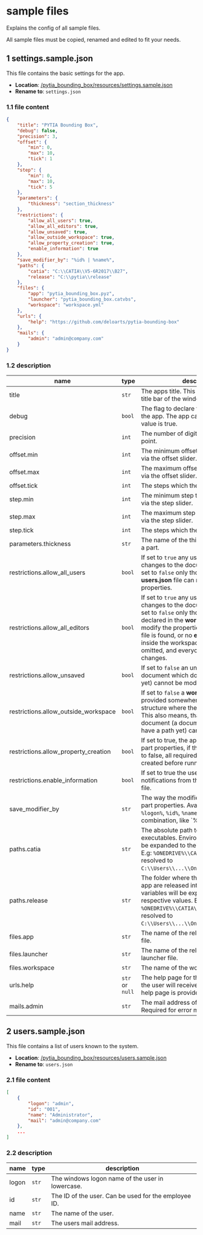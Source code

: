 # sample files

Explains the config of all sample files.

All sample files must be copied, renamed and edited to fit your needs.

## 1 settings.sample.json

This file contains the basic settings for the app.

- **Location**: [/pytia_bounding_box/resources/settings.sample.json](../pytia_bounding_box/resources/settings.sample.json)
- **Rename to**: `settings.json`

### 1.1 file content

```json
{
    "title": "PYTIA Bounding Box",
    "debug": false,
    "precision": 3,
    "offset": {
        "min": 0,
        "max": 10,
        "tick": 1
    },
    "step": {
        "min": 0,
        "max": 10,
        "tick": 5
    },
    "parameters": {
        "thickness": "section_thickness"
    },
    "restrictions": {
        "allow_all_users": true,
        "allow_all_editors": true,
        "allow_unsaved": true,
        "allow_outside_workspace": true,
        "allow_property_creation": true,
        "enable_information": true
    },
    "save_modifier_by": "%id% | %name%",
    "paths": {
        "catia": "C:\\CATIA\\V5-6R2017\\B27",
        "release": "C:\\pytia\\release"
    },
    "files": {
        "app": "pytia_bounding_box.pyz",
        "launcher": "pytia_bounding_box.catvbs",
        "workspace": "workspace.yml"
    },
    "urls": {
        "help": "https://github.com/deloarts/pytia-bounding-box"
    },
    "mails": {
        "admin": "admin@company.com"
    }
}
```

### 1.2 description

name | type | description
--- | --- | ---
title | `str` | The apps title. This will be visible in the title bar of the window.
debug | `bool` | The flag to declare the debug-state of the app. The app cannot be built if this value is true.
precision | `int` | The number of digits after the decimal point.
offset.min | `int` | The minimum offset the user can apply via the offset slider.
offset.max | `int` | The maximum offset the user can apply via the offset slider.
offset.tick | `int` | The steps which the slider can move.
step.min | `int` | The minimum step the user can apply via the step slider.
step.max | `int` | The maximum step the user can apply via the step slider.
step.tick | `int` | The steps which the slider can move.
parameters.thickness | `str` | The name of the thickness parameter in a part.
restrictions.allow_all_users | `bool` | If set to `true` any user can make changes to the documents properties. If set to `false` only those users from the **users.json** file can modify the properties.
restrictions.allow_all_editors | `bool` | If set to `true` any user can make changes to the documents properties. If set to `false` only those users which are declared in the **workspace** file can modify the properties. If no workspace file is found, or no **editors** list-item is inside the workspace file, then this is omitted, and everyone can make changes.
restrictions.allow_unsaved | `bool` | If set to `false` an unsaved document (a document which doesn't have a path yet) cannot be modified.
restrictions.allow_outside_workspace | `bool` | If set to `false` a **workspace** file must be provided somewhere in the folder structure where the document is saved. This also means, that an unsaved document (a document which doesn't have a path yet) cannot be modified.
restrictions.allow_property_creation | `bool` | If set to true, the app is allowed to create part properties, if they don't exist. If set to false, all required properties must be created before running the app.
restrictions.enable_information | `bool` | If set to true the user will see the notifications from the **information.json** file.
save_modifier_by | `str` | The way the modifier is saved to the part properties. Available options are: `%logon%`, `%id%`, `%name%` and `%mail%`, or any combination, like `%id% | %name%`.
paths.catia | `str` | The absolute path to the CATIA executables. Environment variables will be expanded to their respective values. E.g: `%ONEDRIVE%\\CATIA\\Apps` will be resolved to `C:\\Users\\...\\OneDrive\\CATIA\\Apps`.
paths.release | `str` | The folder where the launcher and the app are released into. Environment variables will be expanded to their respective values. E.g: `%ONEDRIVE%\\CATIA\\Apps` will be resolved to `C:\\Users\\...\\OneDrive\\CATIA\\Apps`.
files.app | `str` | The name of the released python app file.
files.launcher | `str` | The name of the release catvbs launcher file.
files.workspace | `str` | The name of the workspace file.
urls.help | `str` or `null` | The help page for the app. If set to null the user will receive a message, that no help page is provided.
mails.admin | `str` | The mail address of the sys admin. Required for error mails.

## 2 users.sample.json

This file contains a list of users known to the system.

- **Location**: [/pytia_bounding_box/resources/users.sample.json](../pytia_bounding_box/resources/users.sample.json)
- **Rename to**: `users.json`

### 2.1 file content

```json
[
    {
        "logon": "admin",
        "id": "001",
        "name": "Administrator",
        "mail": "admin@company.com"
    },
    ...
]
```

### 2.2 description

name | type | description
--- | --- | ---
logon | `str` | The windows logon name of the user in lowercase.
id | `str` | The ID of the user. Can be used for the employee ID.
name | `str` | The name of the user.
mail | `str` | The users mail address.
